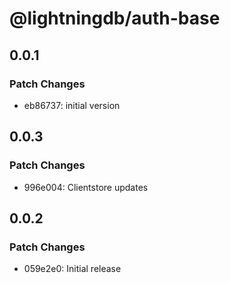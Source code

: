 # @lightningdb/auth-base

## 0.0.1

### Patch Changes

- eb86737: initial version

## 0.0.3

### Patch Changes

- 996e004: Clientstore updates

## 0.0.2

### Patch Changes

- 059e2e0: Initial release
